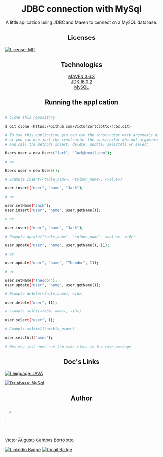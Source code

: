 <h1 align="center"> JDBC connection with MySql </h1>

<p align="center">A little aplicattion using JDBC and Maven to connect on a MySQL database.</p>

<h2 align="center"> Licenses </h2>

[![License: MIT](https://img.shields.io/badge/License-MIT-green.svg)](https://github.com/VictorBortolotto/jdbc/blob/master/LICENSE)

<h2 align="center"> Technologies </h2>

<p align="center">
    <a href="https://maven.apache.org/download.cgi">MAVEN 3.6.3</a> <br/>
    <a href="https://www.oracle.com/java/technologies/javase-jdk16-downloads.html">JDK 16.0.2</a> <br/>
    <a href="https://www.mysql.com/downloads/">MySQL</a> <br/>
</p>

<h2 align="center"> Running the application </h2>

```bash

# Clone this repository

$ git clone <https://github.com/VictorBortolotto/jdbc.git>

# To use this application you can use the constructor with arguments user(<name>, <email>)
# or you can use just the constructor the constructor whitout arguments user()
# and call the methods insert, delete, update, selectAll or select

Users user = new Users("Jack", "Jack@gmail.com");

# or 

Users user = new Users();

# Example insert(<table_name>, <tolumn_name>, <value>)

user.insert("user", "name", "Jack");

# or

user.setName("Jack");
user.insert("user", "name", user.getName());

# or

user.insert("user", "name", "Jack");

# Example update("table_name", "column_name", <value>, <id>)

user.update("user", "name", user.getName(), 11);

# or 

user.update("user", "name", "Theodor", 11);

# or

user.setName("Theodor");
user.update("user", "name", user.getName());

# Example delete(<table_name>, <id>)

user.delete("user", 11);

# Example selct(<table_name>, <id>)

user.select("user", 1);

# Example selctAll(<table_name>)

user.selctAll("user");

# Now you just need run the main class in the view package

```

<h2 align="center"> Doc's Links </h2>

[![Lenguage: JAVA](https://img.shields.io/badge/Java-ED8B00?style=for-the-badge&logo=java&logoColor=white)](https://docs.oracle.com/en/java/javase/16/)

[![Database: MySql](https://img.shields.io/badge/MySQL-00000F?style=for-the-badge&logo=mysql&logoColor=white)](https://dev.mysql.com/doc/)

<h2 align="center">Author</h2>

<a href="https://www.linkedin.com/in/victor-augusto-campos-bortolotto/">
<img style="border-radius: 50%;" src="https://media-exp1.licdn.com/dms/image/C4D03AQFt3YYTxPs9hQ/profile-displayphoto-shrink_200_200/0/1614791853272?e=1634169600&v=beta&t=cZy1JLDfzlCKbTfWEs_wBrgLA4dl239CWbThcU7bGKA" width="100px;" alt=""/>
</a>
</br>
<a href="https://www.linkedin.com/in/victor-augusto-campos-bortolotto/">
Victor Augusto Campos Bortolotto
</a>

[![Linkedin Badge](https://img.shields.io/badge/-LinkedIn-blue?style=flat-square&logo=Linkedin&logoColor=white&link=https://www.linkedin.com/in/victor-augusto-campos-bortolotto/)](https://www.linkedin.com/in/victor-augusto-campos-bortolotto/) 
[![Gmail Badge](https://img.shields.io/badge/-victorcamposbortolottowork@gmail.com-c14438?style=flat-square&logo=Gmail&logoColor=white&link=mailto:victorcamposbortolottowork@gmail.com)](mailto:victorcamposbortolottowork@gmail.com)
